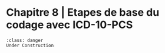 # Chapitre 8 | Etapes de base du codage avec ICD-10-PCS

```{admonition} This is a title
:class: danger
Under Construction
```
